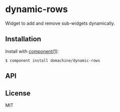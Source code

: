 
# dynamic-rows

  Widget to add and remove sub-widgets dynamically.

## Installation

  Install with [component(1)](http://component.io):

    $ component install domachine/dynamic-rows

## API



## License

  MIT

